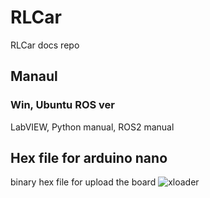 # RLCar
RLCar docs repo

## Manaul
### Win, Ubuntu ROS ver
LabVIEW, Python manual, ROS2 manual
## Hex file for arduino nano
binary hex file for upload the board
![xloader](https://user-images.githubusercontent.com/32663016/227823399-03a04a84-f2a9-4a4b-a09e-c7dcb68fe870.jpg)
